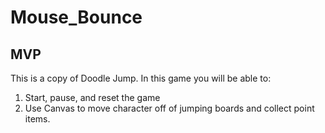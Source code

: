 # Mouse_Bounce

## MVP
This is a copy of Doodle Jump. In this game you will be able to:
1. Start, pause, and reset the game
2. Use Canvas to move character off of jumping boards and collect point items.

